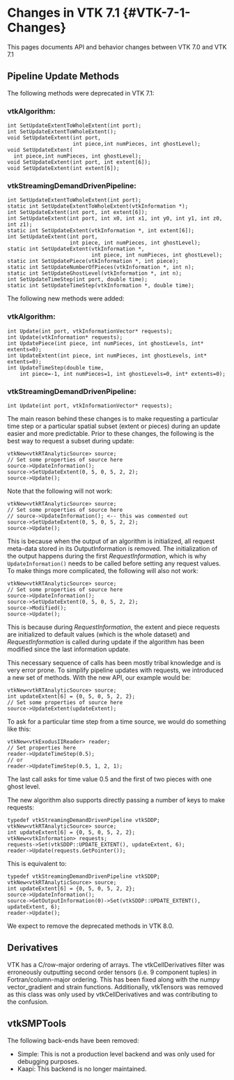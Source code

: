 Changes in VTK 7.1          {#VTK-7-1-Changes}
==================

This pages documents API and behavior changes between VTK 7.0 and
VTK 7.1

Pipeline Update Methods
-----------------------

The following methods were deprecated in VTK 7.1:

### vtkAlgorithm:

    int SetUpdateExtentToWholeExtent(int port);
    int SetUpdateExtentToWholeExtent();
    void SetUpdateExtent(int port,
                         int piece,int numPieces, int ghostLevel);
    void SetUpdateExtent(
      int piece,int numPieces, int ghostLevel);
    void SetUpdateExtent(int port, int extent[6]);
    void SetUpdateExtent(int extent[6]);

### vtkStreamingDemandDrivenPipeline:

    int SetUpdateExtentToWholeExtent(int port);
    static int SetUpdateExtentToWholeExtent(vtkInformation *);
    int SetUpdateExtent(int port, int extent[6]);
    int SetUpdateExtent(int port, int x0, int x1, int y0, int y1, int z0, int z1);
    static int SetUpdateExtent(vtkInformation *, int extent[6]);
    int SetUpdateExtent(int port,
                        int piece, int numPieces, int ghostLevel);
    static int SetUpdateExtent(vtkInformation *,
                               int piece, int numPieces, int ghostLevel);
    static int SetUpdatePiece(vtkInformation *, int piece);
    static int SetUpdateNumberOfPieces(vtkInformation *, int n);
    static int SetUpdateGhostLevel(vtkInformation *, int n);
    int SetUpdateTimeStep(int port, double time);
    static int SetUpdateTimeStep(vtkInformation *, double time);

The following new methods were added:

### vtkAlgorithm:

    int Update(int port, vtkInformationVector* requests);
    int Update(vtkInformation* requests);
    int UpdatePiece(int piece, int numPieces, int ghostLevels, int* extents=0);
    int UpdateExtent(int piece, int numPieces, int ghostLevels, int* extents=0);
    int UpdateTimeStep(double time,
        int piece=-1, int numPieces=1, int ghostLevels=0, int* extents=0);

### vtkStreamingDemandDrivenPipeline:

    int Update(int port, vtkInformationVector* requests);

The main reason behind these changes is to make requesting a particular time step or a particular spatial subset (extent or pieces) during an update easier and more predictable. Prior to these changes, the following is the best way to request a subset during update:

    vtkNew<vtkRTAnalyticSource> source;
    // Set some properties of source here
    source->UpdateInformation();
    source->SetUpdateExtent(0, 5, 0, 5, 2, 2);
    source->Update();

Note that the following will not work:

    vtkNew<vtkRTAnalyticSource> source;
    // Set some properties of source here
    // source->UpdateInformation(); <-- this was commented out
    source->SetUpdateExtent(0, 5, 0, 5, 2, 2);
    source->Update();

This is because when the output of an algorithm is initialized, all request meta-data stored in its OutputInformation is removed. The initialization of the output happens during the first *RequestInformation*, which is why `UpdateInformation()` needs to be called before setting any request values. To make things more complicated, the following will also not work:

    vtkNew<vtkRTAnalyticSource> source;
    // Set some properties of source here
    source->UpdateInformation();
    source->SetUpdateExtent(0, 5, 0, 5, 2, 2);
    source->Modified();
    source->Update();

This is because during *RequestInformation*, the extent and piece requests are initialized to default values (which is the whole dataset) and *RequestInformation* is called during update if the algorithm has been modified since the last information update.

This necessary sequence of calls has been mostly tribal knowledge and is very error prone. To simplify pipeline updates with requests, we introduced a new set of methods. With the new API, our example would be:

    vtkNew<vtkRTAnalyticSource> source;
    int updateExtent[6] = {0, 5, 0, 5, 2, 2};
    // Set some properties of source here
    source->UpdateExtent(updateExtent);

To ask for a particular time step from a time source, we would do something like this:

    vtkNew<vtkExodusIIReader> reader;
    // Set properties here
    reader->UpdateTimeStep(0.5);
    // or
    reader->UpdateTimeStep(0.5, 1, 2, 1);

The last call asks for time value 0.5 and the first of two pieces with one ghost level.

The new algorithm also supports directly passing a number of keys to make requests:

    typedef vtkStreamingDemandDrivenPipeline vtkSDDP;
    vtkNew<vtkRTAnalyticSource> source;
    int updateExtent[6] = {0, 5, 0, 5, 2, 2};
    vtkNew<vtkInformation> requests;
    requests->Set(vtkSDDP::UPDATE_EXTENT(), updateExtent, 6);
    reader->Update(requests.GetPointer());

This is equivalent to:

    typedef vtkStreamingDemandDrivenPipeline vtkSDDP;
    vtkNew<vtkRTAnalyticSource> source;
    int updateExtent[6] = {0, 5, 0, 5, 2, 2};
    source->UpdateInformation();
    source->GetOutputInformation(0)->Set(vtkSDDP::UPDATE_EXTENT(), updateExtent, 6);
    reader->Update();

We expect to remove the deprecated methods in VTK 8.0.

Derivatives
-----------

VTK has a C/row-major ordering of arrays. The vtkCellDerivatives
filter was erroneously outputting second order tensors
(i.e. 9 component tuples) in Fortran/column-major ordering. This has been
fixed along with the numpy vector_gradient and strain functions.
Additionally, vtkTensors was removed as this class was only
used by vtkCellDerivatives and was contributing to the confusion.

vtkSMPTools
-----------

The following back-ends have been removed:
+ Simple: This is not a production level backend and was only used for debugging purposes.
+ Kaapi: This backend is no longer maintained.
